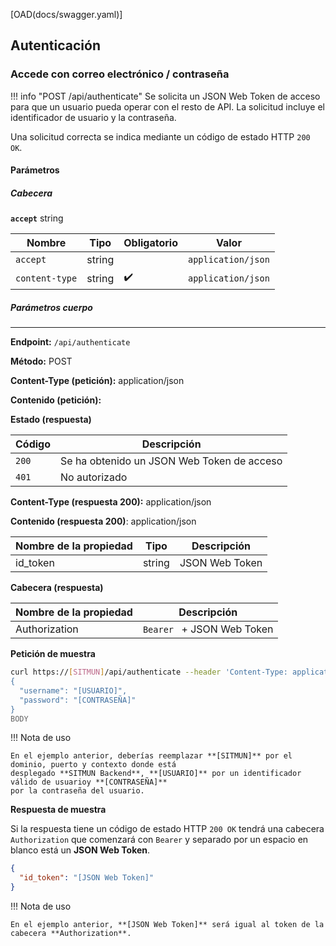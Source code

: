 [OAD(docs/swagger.yaml)]

## Autenticación

### Accede con correo electrónico / contraseña
!!! info "POST /api/authenticate"
Se solicita un JSON Web Token de acceso para que un usuario pueda operar con el resto de API.
La solicitud incluye el identificador de usuario y la contraseña.

Una solicitud correcta se indica mediante un código de estado HTTP `200 OK`.

#### Parámetros

##### Cabecera

**`accept`** string

| Nombre         | Tipo   | Obligatorio        | Valor               |
|----------------|--------|--------------------|---------------------|
| `accept`       | string |                    | `application/json`  |
| `content-type` | string | :heavy_check_mark: | `application/json`  |

##### Parámetros cuerpo

---


**Endpoint:** `/api/authenticate`

**Método:** POST

**Content-Type (petición):** application/json

**Contenido (petición):** 

**Estado (respuesta)**

| Código | Descripción                                |
|--------|--------------------------------------------|
| `200`  | Se ha obtenido un JSON Web Token de acceso |
| `401`  | No autorizado                              |

**Content-Type (respuesta 200):** application/json

**Contenido (respuesta 200)**: application/json

| Nombre de la propiedad | Tipo   | Descripción        |
|------------------------|--------|--------------------|
| id_token               | string | JSON Web Token     |

**Cabecera (respuesta)**

| Nombre de la propiedad | Descripción                |
|------------------------|----------------------------|
| Authorization          | `Bearer ` + JSON Web Token |

**Petición de muestra**

```bash
curl https://[SITMUN]/api/authenticate --header 'Content-Type: application/json' --request POST --data-binary @- <<BODY
{
  "username": "[USUARIO]",
  "password": "[CONTRASEÑA]"
}
BODY
```

!!! Nota de uso 

    En el ejemplo anterior, deberías reemplazar **[SITMUN]** por el dominio, puerto y contexto donde está
    desplegado **SITMUN Backend**, **[USUARIO]** por un identificador válido de usuarioy **[CONTRASEÑA]**
    por la contraseña del usuario. 

**Respuesta de muestra**

Si la respuesta tiene un código de estado HTTP `200 OK` tendrá una cabecera `Authorization` 
que comenzará con `Bearer` y separado por un espacio en blanco está un **JSON Web Token**.

```json
{
  "id_token": "[JSON Web Token]"
}
```

!!! Nota de uso 

    En el ejemplo anterior, **[JSON Web Token]** será igual al token de la cabecera **Authorization**.
